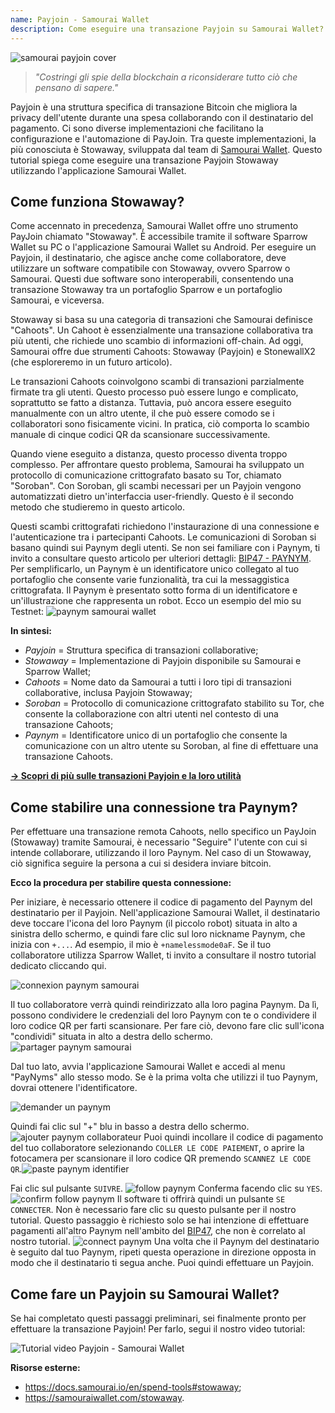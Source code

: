 ```yaml
---
name: Payjoin - Samourai Wallet
description: Come eseguire una transazione Payjoin su Samourai Wallet?
---
```

![samourai payjoin cover](assets/cover.jpeg)

> *"Costringi gli spie della blockchain a riconsiderare tutto ciò che pensano di sapere."*

Payjoin è una struttura specifica di transazione Bitcoin che migliora la privacy dell'utente durante una spesa collaborando con il destinatario del pagamento. Ci sono diverse implementazioni che facilitano la configurazione e l'automazione di PayJoin. Tra queste implementazioni, la più conosciuta è Stowaway, sviluppata dal team di [Samourai Wallet](https://samouraiwallet.com/stowaway). Questo tutorial spiega come eseguire una transazione Payjoin Stowaway utilizzando l'applicazione Samourai Wallet.

## Come funziona Stowaway?

Come accennato in precedenza, Samourai Wallet offre uno strumento PayJoin chiamato "Stowaway". È accessibile tramite il software Sparrow Wallet su PC o l'applicazione Samourai Wallet su Android. Per eseguire un Payjoin, il destinatario, che agisce anche come collaboratore, deve utilizzare un software compatibile con Stowaway, ovvero Sparrow o Samourai. Questi due software sono interoperabili, consentendo una transazione Stowaway tra un portafoglio Sparrow e un portafoglio Samourai, e viceversa.

Stowaway si basa su una categoria di transazioni che Samourai definisce "Cahoots". Un Cahoot è essenzialmente una transazione collaborativa tra più utenti, che richiede uno scambio di informazioni off-chain. Ad oggi, Samourai offre due strumenti Cahoots: Stowaway (Payjoin) e StonewallX2 (che esploreremo in un futuro articolo).

Le transazioni Cahoots coinvolgono scambi di transazioni parzialmente firmate tra gli utenti. Questo processo può essere lungo e complicato, soprattutto se fatto a distanza. Tuttavia, può ancora essere eseguito manualmente con un altro utente, il che può essere comodo se i collaboratori sono fisicamente vicini. In pratica, ciò comporta lo scambio manuale di cinque codici QR da scansionare successivamente.

Quando viene eseguito a distanza, questo processo diventa troppo complesso. Per affrontare questo problema, Samourai ha sviluppato un protocollo di comunicazione crittografato basato su Tor, chiamato "Soroban". Con Soroban, gli scambi necessari per un Payjoin vengono automatizzati dietro un'interfaccia user-friendly. Questo è il secondo metodo che studieremo in questo articolo.

Questi scambi crittografati richiedono l'instaurazione di una connessione e l'autenticazione tra i partecipanti Cahoots. Le comunicazioni di Soroban si basano quindi sui Paynym degli utenti. Se non sei familiare con i Paynym, ti invito a consultare questo articolo per ulteriori dettagli: [BIP47 - PAYNYM](https://planb.network/tutorials/privacy/paynym-bip47).
Per semplificarlo, un Paynym è un identificatore unico collegato al tuo portafoglio che consente varie funzionalità, tra cui la messaggistica crittografata. Il Paynym è presentato sotto forma di un identificatore e un'illustrazione che rappresenta un robot. Ecco un esempio del mio su Testnet: ![paynym samourai wallet](assets/it/1.webp)

**In sintesi:**
- _Payjoin_ = Struttura specifica di transazioni collaborative;
- _Stowaway_ = Implementazione di Payjoin disponibile su Samourai e Sparrow Wallet;
- _Cahoots_ = Nome dato da Samourai a tutti i loro tipi di transazioni collaborative, inclusa Payjoin Stowaway;
- _Soroban_ = Protocollo di comunicazione crittografato stabilito su Tor, che consente la collaborazione con altri utenti nel contesto di una transazione Cahoots;
- _Paynym_ = Identificatore unico di un portafoglio che consente la comunicazione con un altro utente su Soroban, al fine di effettuare una transazione Cahoots.

[**-> Scopri di più sulle transazioni Payjoin e la loro utilità**](https://planb.network/tutorials/privacy/payjoin)

## Come stabilire una connessione tra Paynym?
Per effettuare una transazione remota Cahoots, nello specifico un PayJoin (Stowaway) tramite Samourai, è necessario "Seguire" l'utente con cui si intende collaborare, utilizzando il loro Paynym. Nel caso di un Stowaway, ciò significa seguire la persona a cui si desidera inviare bitcoin.

**Ecco la procedura per stabilire questa connessione:**

Per iniziare, è necessario ottenere il codice di pagamento del Paynym del destinatario per il Payjoin. Nell'applicazione Samourai Wallet, il destinatario deve toccare l'icona del loro Paynym (il piccolo robot) situata in alto a sinistra dello schermo, e quindi fare clic sul loro nickname Paynym, che inizia con `+...`. Ad esempio, il mio è `+namelessmode0aF`. Se il tuo collaboratore utilizza Sparrow Wallet, ti invito a consultare il nostro tutorial dedicato cliccando qui.

![connexion paynym samourai](assets/it/2.webp)

Il tuo collaboratore verrà quindi reindirizzato alla loro pagina Paynym. Da lì, possono condividere le credenziali del loro Paynym con te o condividere il loro codice QR per farti scansionare. Per fare ciò, devono fare clic sull'icona "condividi" situata in alto a destra dello schermo.
![partager paynym samourai](assets/it/1.webp)

Dal tuo lato, avvia l'applicazione Samourai Wallet e accedi al menu "PayNyms" allo stesso modo. Se è la prima volta che utilizzi il tuo Paynym, dovrai ottenere l'identificatore.

![demander un paynym](assets/it/3.webp)

Quindi fai clic sul "+" blu in basso a destra dello schermo.
![ajouter paynym collaborateur](assets/it/4.webp)
Puoi quindi incollare il codice di pagamento del tuo collaboratore selezionando `COLLER LE CODE PAIEMENT`, o aprire la fotocamera per scansionare il loro codice QR premendo `SCANNEZ LE CODE QR`.![paste paynym identifier](assets/it/5.webp)

Fai clic sul pulsante `SUIVRE`.
![follow paynym](assets/it/6.webp)
Conferma facendo clic su `YES`.
![confirm follow paynym](assets/it/7.webp)
Il software ti offrirà quindi un pulsante `SE CONNECTER`. Non è necessario fare clic su questo pulsante per il nostro tutorial. Questo passaggio è richiesto solo se hai intenzione di effettuare pagamenti all'altro Paynym nell'ambito del [BIP47](https://planb.network/tutorials/privacy/paynym-bip47), che non è correlato al nostro tutorial.
![connect paynym](assets/it/8.webp)
Una volta che il Paynym del destinatario è seguito dal tuo Paynym, ripeti questa operazione in direzione opposta in modo che il destinatario ti segua anche. Puoi quindi effettuare un Payjoin.

## Come fare un Payjoin su Samourai Wallet?

Se hai completato questi passaggi preliminari, sei finalmente pronto per effettuare la transazione Payjoin! Per farlo, segui il nostro video tutorial:

![Tutorial video Payjoin - Samourai Wallet](https://youtu.be/FXW6XZim0ww?si=EXalYwK1t9DT48aE)

**Risorse esterne:**
- https://docs.samourai.io/en/spend-tools#stowaway;
- https://samouraiwallet.com/stowaway.
